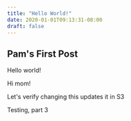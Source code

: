 ```yaml
---
title: "Hello World!"
date: 2020-01-01T09:13:31-08:00
draft: false
---
```


## Pam's First Post
Hello world!

Hi mom!

Let's verify changing this updates it in S3

Testing, part 3
